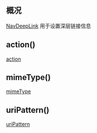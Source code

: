 ## 概况

[NavDeepLink](/API/UI/Compose/Navigation/NavDeepLink/README.md) 用于设置深层链接信息

## action()

[action](action.md ":include")

## mimeType()

[mimeType](mimeType.md ":include")

## uriPattern()

[uriPattern](uriPattern.md ":include")
